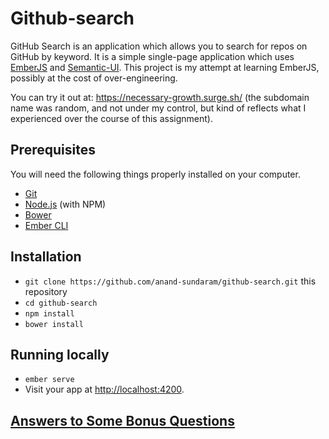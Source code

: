 # Github-search

GitHub Search is an application which allows you to search for repos on GitHub by keyword. It is a simple single-page application which uses [EmberJS](http://emberjs.com/) and [Semantic-UI](http://semantic-ui.com/). This project is my attempt at learning EmberJS, possibly at the cost of over-engineering. 

You can try it out at: https://necessary-growth.surge.sh/ (the subdomain name was random, and not under my control, but kind of reflects what I experienced over the course of this assignment).

## Prerequisites

You will need the following things properly installed on your computer.

* [Git](http://git-scm.com/)
* [Node.js](http://nodejs.org/) (with NPM)
* [Bower](http://bower.io/)
* [Ember CLI](http://ember-cli.com/)

## Installation

* `git clone https://github.com/anand-sundaram/github-search.git` this repository
* `cd github-search`
* `npm install`
* `bower install`

## Running locally

* `ember serve`
* Visit your app at [http://localhost:4200](http://localhost:4200).

## [Answers to Some Bonus Questions](https://github.com/anand-sundaram/github-search/blob/master/bonus.md)
